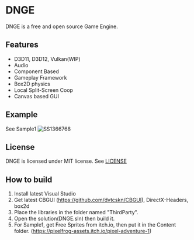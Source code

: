 # DNGE
DNGE is a free and open source Game Engine.

## Features
* D3D11, D3D12, Vulkan(WIP)
* Audio
* Component Based
* Gameplay Framework
* Box2D physics
* Local Split-Screen Coop
* Canvas based GUI

## Example
See Sample1
![SS1366768](https://github.com/dvtcskn/DNGE/assets/117200113/0693d9a6-4609-451a-9749-f1bd29ee8d66)


## License
DNGE is licensed under MIT license. See [LICENSE](LICENSE)

## How to build
1. Install latest Visual Studio
2. Get latest CBGUI (https://github.com/dvtcskn/CBGUI), DirectX-Headers, box2d
3. Place the libraries in the folder named "ThirdParty".
4. Open the solution(DNGE.sln) then build it.
5. For Sample1, get Free Sprites from itch.io, then put it in the Content folder. (https://pixelfrog-assets.itch.io/pixel-adventure-1)
